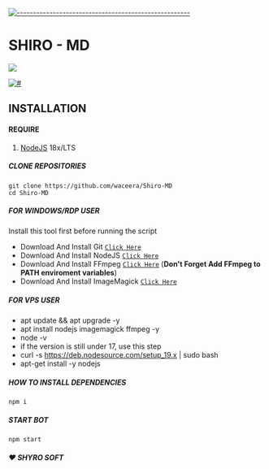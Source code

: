 [![-----------------------------------------------------](https://raw.githubusercontent.com/andreasbm/readme/master/assets/lines/colored.png)](#table-of-contents)
 
 # SHIRO - MD

![](./src/veiko.gif)

<p align="left">
 <a href="https://wa.me/6283830498138?text=.menu *Ini adalah Example WhatsApp Bot*"><img title="#" src="https://img.shields.io/badge/Whatsapp BOT-green?colorA=%23ff0000&colorB=%23017e40&style=for-the-badge"></a>
</p>

## INSTALLATION

#### REQUIRE
1. [NodeJS](https://nodejs.org/en/download) 18x/LTS

##### CLONE REPOSITORIES
```Alpine Abuild
git clone https://github.com/waceera/Shiro-MD
cd Shiro-MD
```
##### FOR WINDOWS/RDP USER

Install this tool first before running the script

* Download And Install Git [`Click Here`](https://git-scm.com/downloads)
* Download And Install NodeJS [`Click Here`](https://nodejs.org/en/download)
* Download And Install FFmpeg [`Click Here`](https://ffmpeg.org/download.html) (**Don't Forget Add FFmpeg to PATH enviroment variables**)
* Download And Install ImageMagick [`Click Here`](https://imagemagick.org/script/download.php)

##### FOR VPS USER

* apt update && apt upgrade -y
* apt install nodejs imagemagick ffmpeg -y
* node -v 
* if the version is still under 17, use this step
* curl -s https://deb.nodesource.com/setup_19.x | sudo bash
* apt-get install -y nodejs

#####  HOW TO INSTALL DEPENDENCIES
```Alpine Abuild
npm i
```

#####  START BOT
```Alpine Abuild
npm start
```
#####  ❤ SHYRO SOFT
